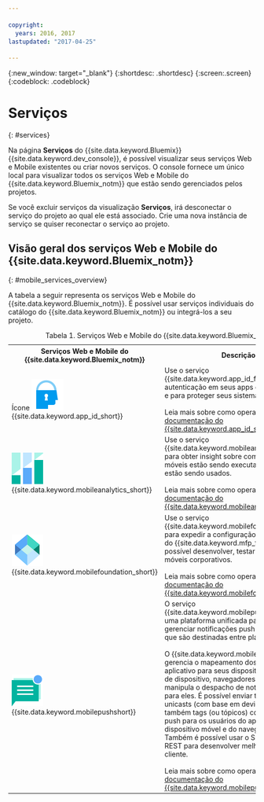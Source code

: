 ```yaml
---

copyright:
  years: 2016, 2017
lastupdated: "2017-04-25"

---
```

{:new_window: target="_blank"}
{:shortdesc: .shortdesc}
{:screen:.screen}
{:codeblock: .codeblock}

# Serviços
{: #services}

Na página **Serviços** do {{site.data.keyword.Bluemix}} {{site.data.keyword.dev_console}}, é possível visualizar seus serviços Web e Mobile existentes ou criar novos serviços. O console fornece um único local para visualizar todos os serviços Web e Mobile do {{site.data.keyword.Bluemix_notm}} que estão sendo gerenciados pelos projetos.  

Se você excluir serviços da visualização **Serviços**, irá desconectar o serviço do projeto ao qual ele está associado. Crie uma nova instância de serviço se quiser reconectar o serviço ao projeto.

## Visão geral dos serviços Web e Mobile do {{site.data.keyword.Bluemix_notm}}
{: #mobile_services_overview}

A tabela a seguir representa os serviços Web e Mobile do {{site.data.keyword.Bluemix_notm}}. É possível usar serviços individuais do catálogo do {{site.data.keyword.Bluemix_notm}} ou integrá-los a seu projeto.

<table summary="Esta tabela descreve os serviços Web e Mobile do {{site.data.keyword.Bluemix_notm}} e fornece links para a documentação do serviço">
<caption>Tabela 1. Serviços Web e Mobile do {{site.data.keyword.Bluemix_notm}}</caption>
<th>Serviços Web e Mobile do {{site.data.keyword.Bluemix_notm}}</th>
<th>Descrição</th>
<tr>
<td> Ícone <img src="images/app_id_icon.png" alt="{{site.data.keyword.appid_short}}"><br/>{{site.data.keyword.app_id_short}}
</td>
<td valign="top">Use o serviço {{site.data.keyword.app_id_full}} para incluir autenticação em seus apps da web e móveis e para proteger seus sistemas backend.<br/><br/>
Leia mais sobre como operar esse serviço na <a href="/docs/services/appid/index.html" alt="{{site.data.keyword.app_id_short}} link da documentação">documentação do {{site.data.keyword.app_id_short}}</a>.
</td>
</tr>
<tr>
<td> <img src="images/mobile_analytics_icon.png" alt="Ícone {{site.data.keyword.mobileanalytics_short}}"><br/>{{site.data.keyword.mobileanalytics_short}}</td>
<td valign="top">Use o serviço {{site.data.keyword.mobileanalytics_full}} para obter insight sobre como seus apps móveis estão sendo executados e como estão sendo usados.<br/><br/>
Leia mais sobre como operar esse serviço na <a href="/docs/services/mobileanalytics/index.html" alt="link da documentação do {{site.data.keyword.mobileanalytics_short}}">documentação do {{site.data.keyword.mobileanalytics_short}}</a>.
</td>
</tr>
<tr>
<td><img src="images/MFPFoundation_icon.png" alt="Ícone de serviço {{site.data.keyword.mobilefoundation_short}}"><br/> {{site.data.keyword.mobilefoundation_short}}</td>
<td valign="top">Use o serviço {{site.data.keyword.mobilefoundation_long}} para expedir a configuração de um ambiente do {{site.data.keyword.mfp_full}} do qual seja possível desenvolver, testar e operar apps móveis corporativos.<br/><br/>
Leia mais sobre como operar esse serviço na <a href="/docs/services/mobilefoundation/index.html" alt="link da documentação do {{site.data.keyword.mobilefoundation_short}}">documentação do {{site.data.keyword.mobilefoundation_short}}</a>.</td>
</tr>
<tr>
<!--
<td><img src="images/mqa_icon.png" alt="{{site.data.keyword.mqa}} service icon"><br/>{{site.data.keyword.mqa}}</td>
<td valign="top">Use the {{site.data.keyword.mqafull}} service to discover and set up mobile quality services for your apps. You can view high-level quality metrics for your mobile apps to get a quick understanding of the issues for apps that you are working on. These metrics include information for crashes, bugs, user feedback, and user sentiment. By viewing this information for your apps, you can determine whether to investigate specific issues further.<br/><br/>
Read more about operating this service in the <a href="/docs/services/MobileQualityAssurance/index.html" alt="{{site.data.keyword.mqa}} documentation link">{{site.data.keyword.mqa}} documentation</a>.</td>
-->
</tr>
<tr>
<td><img src="images/push_icon.png" alt="Ícone de serviço {{site.data.keyword.mobilepushshort}}"><br/>{{site.data.keyword.mobilepushshort}}</td>
<td valign="top">O serviço {{site.data.keyword.mobilepushfull}} fornece uma plataforma unificada para enviar e gerenciar notificações push móveis e da web que são destinadas entre plataformas.
<br/><br/>
O {{site.data.keyword.mobilepushshort}} gerencia o mapeamento dos usuários do aplicativo para seus dispositivos, plataforma de dispositivo, navegadores da web e manipula o despacho de notificações push para eles. É possível enviar transmissões, unicasts (com base em deviceID e userID) e também tags (ou tópicos) como notificações push para os usuários do aplicativo do dispositivo móvel e do navegador da web. Também é possível usar o SDK e as APIs de REST para desenvolver melhor os aplicativos cliente.
<br/><br/>
Leia mais sobre como operar esse serviço na <a href="/docs/services/mobilepush/index.html" alt="link da documentação do {{site.data.keyword.mobilepushshort}}">documentação do {{site.data.keyword.mobilepushshort}}</a>.</td>
</table>
